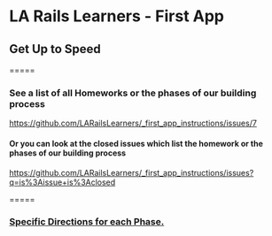 # LA Rails Learners - First App

## Get Up to Speed

=====

### See a list of all Homeworks or the phases of our building process

https://github.com/LARailsLearners/_first_app_instructions/issues/7


#### Or you can look at the closed issues which list the homework or the phases of our building process 

https://github.com/LARailsLearners/_first_app_instructions/issues?q=is%3Aissue+is%3Aclosed

=====

### [Specific Directions for each Phase.](https://gist.github.com/jendiamond/f6432d1a102b2ca6a429)
